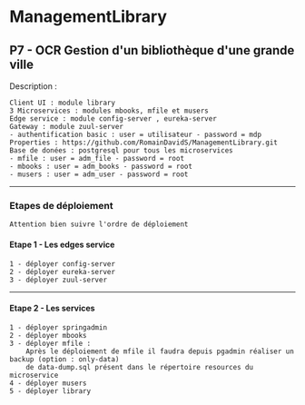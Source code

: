 # ManagementLibrary
P7 - OCR Gestion d'un bibliothèque d'une grande ville
---
Description :

    Client UI : module library
    3 Microservices : modules mbooks, mfile et musers
    Edge service : module config-server , eureka-server
    Gateway : module zuul-server
    - authentification basic : user = utilisateur - password = mdp
    Properties : https://github.com/RomainDavidS/ManagementLibrary.git
    Base de donées : postgresql pour tous les microservices
    - mfile : user = adm_file - password = root
    - mbooks : user = adm_books - password = root
    - musers : user = adm_user - password = root   
    
---

### Etapes de déploiement

    Attention bien suivre l'ordre de déploiement

#### Etape 1 - Les edges service
    1 - déployer config-server
    2 - déployer eureka-server
    3 - déployer zuul-server
---
#### Etape 2 - Les services
    1 - déployer springadmin
    2 - déployer mbooks
    3 - déployer mfile :
        Après le déploiement de mfile il faudra depuis pgadmin réaliser un backup (option : only-data)
        de data-dump.sql présent dans le répertoire resources du microservice
    4 - déployer musers 
    5 - déployer library




